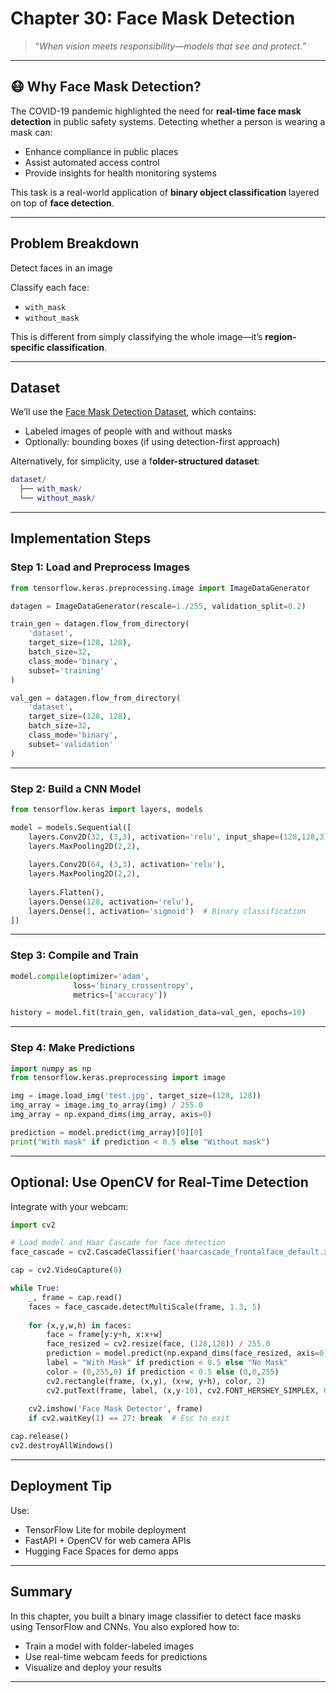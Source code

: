 # Chapter 30: Face Mask Detection

> “*When vision meets responsibility—models that see and protect.*”

---

## 😷 Why Face Mask Detection?

The COVID-19 pandemic highlighted the need for **real-time face mask detection** in public safety systems. Detecting whether a person is wearing a mask can:

- Enhance compliance in public places  
- Assist automated access control  
- Provide insights for health monitoring systems

This task is a real-world application of **binary object classification** layered on top of **face detection**.

---

## Problem Breakdown

Detect faces in an image

Classify each face:

- `with_mask`  
- `without_mask`

This is different from simply classifying the whole image—it’s **region-specific classification**.

---

## Dataset

We’ll use the [Face Mask Detection Dataset](https://www.kaggle.com/datasets/omkargurav/face-mask-dataset), which contains:

- Labeled images of people with and without masks  
- Optionally: bounding boxes (if using detection-first approach)

Alternatively, for simplicity, use a f**older-structured dataset**:

```lua
dataset/
  ├── with_mask/
  └── without_mask/
```

---

## Implementation Steps

### Step 1: Load and Preprocess Images

```python
from tensorflow.keras.preprocessing.image import ImageDataGenerator

datagen = ImageDataGenerator(rescale=1./255, validation_split=0.2)

train_gen = datagen.flow_from_directory(
    'dataset',
    target_size=(128, 128),
    batch_size=32,
    class_mode='binary',
    subset='training'
)

val_gen = datagen.flow_from_directory(
    'dataset',
    target_size=(128, 128),
    batch_size=32,
    class_mode='binary',
    subset='validation'
)
```

---

### Step 2: Build a CNN Model

```python
from tensorflow.keras import layers, models

model = models.Sequential([
    layers.Conv2D(32, (3,3), activation='relu', input_shape=(128,128,3)),
    layers.MaxPooling2D(2,2),
    
    layers.Conv2D(64, (3,3), activation='relu'),
    layers.MaxPooling2D(2,2),
    
    layers.Flatten(),
    layers.Dense(128, activation='relu'),
    layers.Dense(1, activation='sigmoid')  # Binary classification
])
```

---

### Step 3: Compile and Train

```python
model.compile(optimizer='adam',
              loss='binary_crossentropy',
              metrics=['accuracy'])

history = model.fit(train_gen, validation_data=val_gen, epochs=10)
```

---

### Step 4: Make Predictions

```python
import numpy as np
from tensorflow.keras.preprocessing import image

img = image.load_img('test.jpg', target_size=(128, 128))
img_array = image.img_to_array(img) / 255.0
img_array = np.expand_dims(img_array, axis=0)

prediction = model.predict(img_array)[0][0]
print("With mask" if prediction < 0.5 else "Without mask")
```

---

## Optional: Use OpenCV for Real-Time Detection

Integrate with your webcam:

```python
import cv2

# Load model and Haar Cascade for face detection
face_cascade = cv2.CascadeClassifier('haarcascade_frontalface_default.xml')

cap = cv2.VideoCapture(0)

while True:
    _, frame = cap.read()
    faces = face_cascade.detectMultiScale(frame, 1.3, 5)
    
    for (x,y,w,h) in faces:
        face = frame[y:y+h, x:x+w]
        face_resized = cv2.resize(face, (128,128)) / 255.0
        prediction = model.predict(np.expand_dims(face_resized, axis=0))[0][0]
        label = "With Mask" if prediction < 0.5 else "No Mask"
        color = (0,255,0) if prediction < 0.5 else (0,0,255)
        cv2.rectangle(frame, (x,y), (x+w, y+h), color, 2)
        cv2.putText(frame, label, (x,y-10), cv2.FONT_HERSHEY_SIMPLEX, 0.8, color, 2)
    
    cv2.imshow('Face Mask Detector', frame)
    if cv2.waitKey(1) == 27: break  # Esc to exit

cap.release()
cv2.destroyAllWindows()
```

---

## Deployment Tip

Use:

- TensorFlow Lite for mobile deployment  
- FastAPI + OpenCV for web camera APIs  
- Hugging Face Spaces for demo apps

---

## Summary

In this chapter, you built a binary image classifier to detect face masks using TensorFlow and CNNs. You also explored how to:

- Train a model with folder-labeled images  
- Use real-time webcam feeds for predictions  
- Visualize and deploy your results

---


